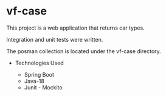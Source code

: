 # vf-case

This project is a web application that returns car types. 

Integration and unit tests were written.

The posman collection is located under the vf-case directory.

* Technologies Used

    * Spring Boot
    * Java-18
    * Junit - Mockito

